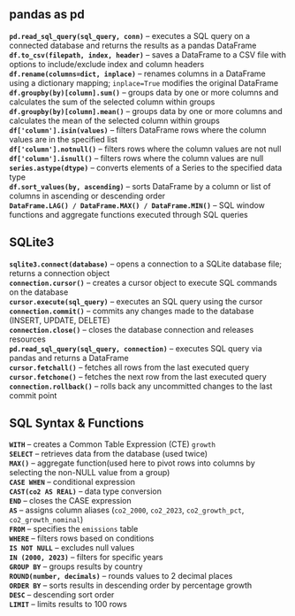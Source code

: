 ## pandas as pd

**`pd.read_sql_query(sql_query, conn)`** – executes a SQL query on a connected database and returns the results as a pandas DataFrame  
**`df.to_csv(filepath, index, header)`** – saves a DataFrame to a CSV file with options to include/exclude index and column headers  
**`df.rename(columns=dict, inplace)`** – renames columns in a DataFrame using a dictionary mapping; `inplace=True` modifies the original DataFrame  
**`df.groupby(by)[column].sum()`** – groups data by one or more columns and calculates the sum of the selected column within groups  
**`df.groupby(by)[column].mean()`** – groups data by one or more columns and calculates the mean of the selected column within groups  
**`df['column'].isin(values)`** – filters DataFrame rows where the column values are in the specified list  
**`df['column'].notnull()`** – filters rows where the column values are not null  
**`df['column'].isnull()`** – filters rows where the column values are null  
**`series.astype(dtype)`** – converts elements of a Series to the specified data type  
**`df.sort_values(by, ascending)`** – sorts DataFrame by a column or list of columns in ascending or descending order  
**`DataFrame.LAG() / DataFrame.MAX() / DataFrame.MIN()`** – SQL window functions and aggregate functions executed through SQL queries  

## SQLite3

**`sqlite3.connect(database)`** – opens a connection to a SQLite database file; returns a connection object  
**`connection.cursor()`** – creates a cursor object to execute SQL commands on the database  
**`cursor.execute(sql_query)`** – executes an SQL query using the cursor  
**`connection.commit()`** – commits any changes made to the database (INSERT, UPDATE, DELETE)  
**`connection.close()`** – closes the database connection and releases resources  
**`pd.read_sql_query(sql_query, connection)`** – executes SQL query via pandas and returns a DataFrame  
**`cursor.fetchall()`** – fetches all rows from the last executed query  
**`cursor.fetchone()`** – fetches the next row from the last executed query  
**`connection.rollback()`** – rolls back any uncommitted changes to the last commit point  

## SQL Syntax & Functions

**`WITH`** – creates a Common Table Expression (CTE) `growth`  
**`SELECT`** – retrieves data from the database (used twice)  
**`MAX()`** – aggregate function(used here to pivot rows into columns by selecting the non-NULL value from a group)  
**`CASE WHEN`** – conditional expression  
**`CAST(co2 AS REAL)`** – data type conversion  
**`END`** – closes the CASE expression  
**`AS`** – assigns column aliases (`co2_2000`, `co2_2023`, `co2_growth_pct`, `co2_growth_nominal`)  
**`FROM`** – specifies the `emissions` table  
**`WHERE`** – filters rows based on conditions  
**`IS NOT NULL`** – excludes null values  
**`IN (2000, 2023)`** – filters for specific years  
**`GROUP BY`** – groups results by country  
**`ROUND(number, decimals)`** – rounds values to 2 decimal places  
**`ORDER BY`** – sorts results in descending order by percentage growth  
**`DESC`** – descending sort order  
**`LIMIT`** – limits results to 100 rows  
